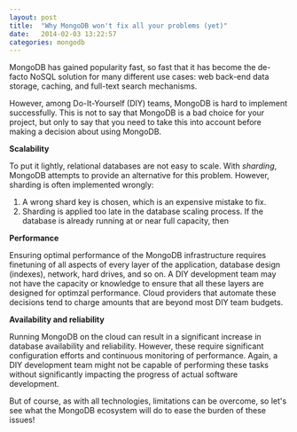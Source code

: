 ```yaml
---
layout: post
title:  "Why MongoDB won't fix all your problems (yet)"
date:   2014-02-03 13:22:57
categories: mongodb
---
```


MongoDB has gained popularity fast, so fast that it has become the de-facto NoSQL solution for many different use cases: web back-end data storage, caching, and full-text search mechanisms.

However, among Do-It-Yourself (DIY) teams, MongoDB is hard to implement successfully. This is not to say that MongoDB is a bad choice for your project, but only to say that you need to take this into account before making a decision about using MongoDB.

**Scalability**

To put it lightly, relational databases are not easy to scale. With *sharding*, MongoDB attempts to provide an alternative for this problem. However, sharding is often implemented wrongly:

1. A wrong shard key is chosen, which is an expensive mistake to fix.
2. Sharding is applied too late in the database scaling process. If the database is already running at or near full capacity, then

**Performance**

Ensuring optimal performance of the MongoDB infrastructure requires finetuning of all aspects of every layer of the application, database design (indexes), network, hard drives, and so on. A DIY development team may not have the capacity or knowledge to ensure that all these layers are designed for optimzal performance. Cloud providers that automate these decisions tend to charge amounts that are beyond most DIY team budgets.

**Availability and reliability**

Running MongoDB on the cloud can result in a significant increase in database availability and reliability. However, these require significant configuration efforts and continuous monitoring of performance. Again, a DIY development team might not be capable of performing these tasks without significantly impacting the progress of actual software development.

But of course, as with all technologies, limitations can be overcome, so let's see what the MongoDB ecosystem will do to ease the burden of these issues!